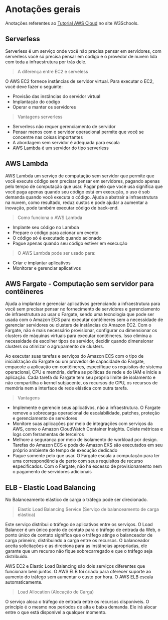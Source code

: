 # Anotações gerais

Anotações referentes ao [Tutorial AWS Cloud](https://my-learning.w3schools.com/tutorial/aws) no site W3Schools.

## Serverless

Serverless é um serviço onde você não precisa pensar em servidores, com serverless você só precisa pensar em código e o provedor de nuvem lida com toda a infraestrutura por trás dele.

> A diferença entre EC2 e serveless

O AWS EC2 fornece instâncias de servidor virtual. Para executar o EC2, você deve fazer o seguinte:

- Provisão das instâncias do servidor virtual
- Implantação do código
- Operar e manter os servidores

> Vantagens serverless

- Serverless não requer gerenciamento de servidor
- Pensar menos com o servidor operacional permite que você se concentre nas coisas importantes
- A abordagem sem servidor é adequada para escala
- AWS Lambda é um servidor do tipo serverless

## AWS Lambda

AWS Lambda um serviço de computação sem servidor que permite que você execute código sem precisar pensar em servidores, pagando apenas pelo tempo de computação que usar. Pagar pelo que você usa significa que você paga apenas quando seu código está em execução, o uso é sob demanda quando você executa o código. Ajuda a abstrair a infraestrutura na nuvem, como resultado, reduz custos e pode ajudar a aumentar a inovação, pode também executar código de back-end.

> Como funciona o AWS Lambda

- Implante seu código no Lambda
- Prepare o código para acionar um evento
- O código só é executado quando acionado
- Pague apenas quando seu código estiver em execução

> O AWS Lambda pode ser usado para:

- Criar e implantar aplicativos
- Monitorar e gerenciar aplicativos

## AWS Fargate - Computação sem servidor para contêineres

Ajuda a implantar e gerenciar aplicativos gerenciando a infraestrutura para você sem precisar pensar no fornecimento de servidores e gerenciamento de infraestrutura ao usar o Fargate, sendo uma tecnologia que pode ser usada com o Amazon ECS para executar contêineres sem a necessidade de gerenciar servidores ou clusters de instâncias do Amazon EC2. Com o Fargate, não é mais necessário provisionar, configurar ou dimensionar os clusters de máquinas virtuais para executar contêineres. Isso elimina a necessidade de escolher tipos de servidor, decidir quando dimensionar clusters ou otimizar o agrupamento de clusters.

Ao executar suas tarefas e serviços do Amazon ECS com o tipo de inicialização do Fargate ou um provedor de capacidade do Fargate, empacote a aplicação em contêineres, especifique os requisitos de sistema operacional, CPU e memória, defina as políticas de rede e do IAM e inicie a aplicação. Cada tarefa do Fargate tem seu próprio limite de isolamento e não compartilha o kernel subjacente, os recursos de CPU, os recursos de memória nem a interface de rede elástica com outra tarefa.

> Vantagens

- Implemente e gerencie seus aplicativos, não a infraestrutura. O Fargate remove a sobrecarga operacional de escalabilidade, patches, proteção e gerenciamento de servidores
- Monitore suas aplicações por meio de integrações com serviços da AWS, como o Amazon CloudWatch Container Insights. Colete métricas e logs com ferramentas de terceiros
- Melhore a segurança por meio de isolamento de workload por design. Tarefas do Amazon ECS e pods do Amazon EKS são executados em seu próprio ambiente do tempo de execução dedicado
- Pague somente pelo que usar. O Fargate escala a computação para ter uma correspondência de perto com seus requisitos de recurso especificados. Com o Fargate, não há excesso de provisionamento nem o pagamento de servidores adicionais

## ELB - Elastic Load Balancing

No Balanceamento elástico de carga o tráfego pode ser direcionado.

> Elastic Load Balancing Service (Serviço de balanceamento de carga elástica)

Este serviço distribui o tráfego de aplicativos entre os serviços. O Load Balancer é um único ponto de contato para o tráfego de entrada da Web, o ponto único de contato significa que o tráfego atinge o balanceador de carga primeiro, distribuindo a carga entre os recursos. O balanceador aceita solicitações e as direciona para as instâncias apropriadas, ele garante que um recurso não fique sobrecarregado e que o tráfego seja distribuído.

AWS EC2 e Elastic Load Balancing são dois serviços diferentes que funcionam bem juntos. O AWS ELB foi criado para oferecer suporte ao aumento do tráfego sem aumentar o custo por hora. O AWS ELB escala automaticamente.

> Load Allocation (Alocação de Carga)

O serviço aloca o tráfego de entrada entre os recursos disponíveis. O princípio é o mesmo nos períodos de alta e baixa demanda. Ele irá alocar entre o que está disponível a qualquer momento.